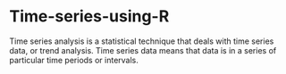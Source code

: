 # Time-series-using-R
Time series analysis is a statistical technique that deals with time series data, or trend analysis.
Time series data means that data is in a series of particular time periods or intervals.

